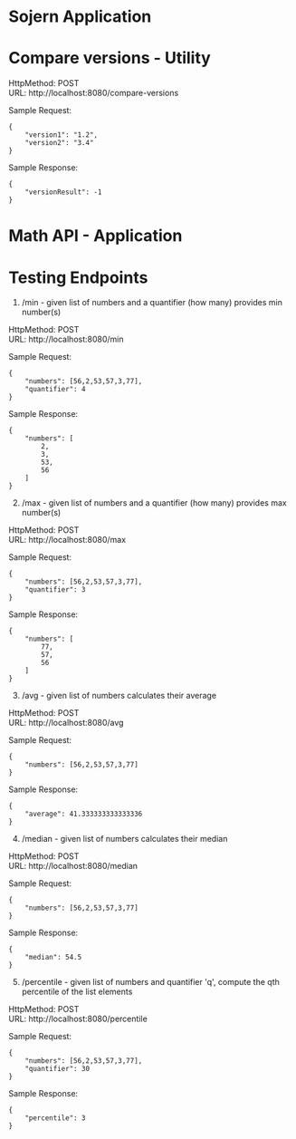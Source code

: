 # Sojern Application

# Compare versions - Utility

HttpMethod: POST  
URL: http://localhost:8080/compare-versions

Sample Request:
```
{
	"version1": "1.2",
	"version2": "3.4"
}
```
Sample Response:
```
{
    "versionResult": -1
}
```

# Math API - Application

# Testing Endpoints

1. /min - given list of numbers and a quantifier (how many) provides min number(s)  

HttpMethod: POST   
URL: http://localhost:8080/min

Sample Request:
```
{
	"numbers": [56,2,53,57,3,77],
	"quantifier": 4
} 
```
Sample Response:
```
{
    "numbers": [
        2,
        3,
        53,
        56
    ]
}
```

2. /max - given list of numbers and a quantifier (how many) provides max number(s)

HttpMethod: POST   
URL: http://localhost:8080/max

Sample Request:
```
{
	"numbers": [56,2,53,57,3,77],
	"quantifier": 3
}
```
Sample Response:
```
{
    "numbers": [
        77,
        57,
        56
    ]
}
```

3. /avg - given list of numbers calculates their average

HttpMethod: POST   
URL: http://localhost:8080/avg

Sample Request:
```
{
	"numbers": [56,2,53,57,3,77]
}
```
Sample Response:
```
{
    "average": 41.333333333333336
}
```

4. /median - given list of numbers calculates their median

HttpMethod: POST   
URL: http://localhost:8080/median

Sample Request:
```
{
	"numbers": [56,2,53,57,3,77]
}
```
Sample Response:
```
{
    "median": 54.5
}
```

5. /percentile - given list of numbers and quantifier 'q', compute the qth percentile of the list elements

HttpMethod: POST   
URL: http://localhost:8080/percentile

Sample Request:
```
{
	"numbers": [56,2,53,57,3,77],
	"quantifier": 30
}
```
Sample Response:
```
{
    "percentile": 3
}
```

